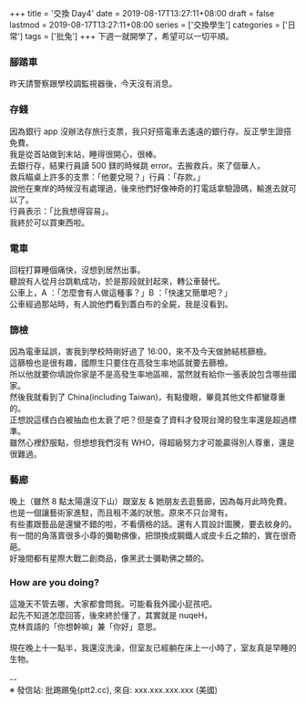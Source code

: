 +++
title = '交換 Day4'
date = 2019-08-17T13:27:11+08:00
draft = false
lastmod = 2019-08-17T13:27:11+08:00
series = ['交換學生']
categories = ['日常']
tags = ['批兔']
+++
下週一就開學了，希望可以一切平順。<br>
### 腳踏車
昨天請警察跟學校調監視器後，今天沒有消息。<br>
### 存錢
因為銀行 app 沒辦法存旅行支票，我只好搭電車去遙遠的銀行存。反正學生證搭免費。<br>
我是從首站做到末站，睡得很開心，很棒。<br>
去銀行存，結果行員讀 500 鎂的時候跳 error。去搬救兵，來了個華人，<br>
救兵瞄桌上許多的支票：「他要兌現？」行員：「存款。」<br>
說他在東岸的時候沒有處理過，後來他們好像神奇的打電話拿驗證碼，輸進去就可以了。<br>
行員表示：「比我想得容易」。<br>
我終於可以買東西啦。<br>
### 電車
回程打算睡個痛快，沒想到居然出事。<br>
聽說有人從月台跳軌成功，於是那段就封起來，轉公車替代。<br>
公車上，A ：「怎麼會有人做這種事？」B ：「快速又簡單吧？」<br>
公車經過那站時，有人說他們看到蓋白布的全屍，我是沒看到。<br>
### 篩檢
因為電車延誤，害我到學校時剛好過了 16:00，來不及今天做肺結核篩檢。<br>
這篩檢也是很有趣，國際生只要住在高發生率地區就要去篩檢。<br>
所以他就要你填說你家是不是高發生率地區嘛，當然就有給你一張表說包含哪些國家。<br>
然後我就看到了 China(including Taiwan)，有點傻眼，畢竟其他文件都蠻尊重的。<br>
正想說這樣白白被抽血也太衰了吧？但是查了資料才發現台灣的發生率還是超過標準。<br>
雖然心裡舒服點，但想想我們沒有 WHO，得超級努力才可能贏得別人尊重，還是很難過。<br>
### 藝廊
晚上（雖然 8 點太陽還沒下山）跟室友 & 她朋友去逛藝廊，因為每月此時免費。<br>
也是一個讓藝術家進駐，而且租不滿的狀態。原來不只台灣有。<br>
有些畫跟藝品是還蠻不錯的啦，不看價格的話。還有人買設計圖騰，要去紋身的。<br>
有一間的角落賣很多小尊的彌勒佛像，把頭換成鋼鐵人或皮卡丘之類的，實在很奇葩。<br>
好幾間都有星際大戰二創商品，像黑武士彌勒佛之類的。<br>
### How are you doing?
這幾天不管去哪，大家都會問我。可能看我外國小屁孩吧。<br>
起先不知道怎麼回答，後來終於懂了，其實就是 nuqeH，<br>
克林貢語的「你想幹嘛」兼「你好」意思。<br>
<br>
現在晚上十一點半，我還沒洗澡，但室友已經躺在床上一小時了，室友真是早睡的生物。<br>
<br>
--<br>
※ 發信站: 批踢踢兔(ptt2.cc), 來自: xxx.xxx.xxx.xxx (美國)<br>
